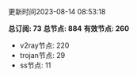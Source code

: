 更新时间2023-08-14 08:53:18

**总订阅: 73**
**总节点: 884**
**有效节点: 260**
- v2ray节点: 220
- trojan节点: 29
- ss节点: 11
